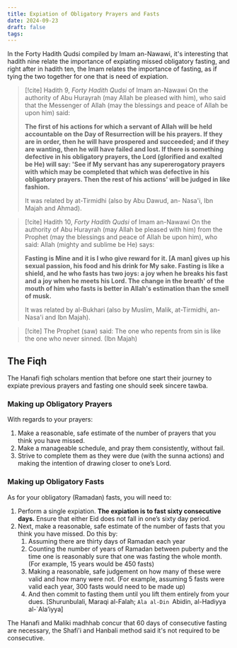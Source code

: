 ```yaml
---
title: Expiation of Obligatory Prayers and Fasts
date: 2024-09-23
draft: false
tags:
---
```

In the Forty Hadith Qudsi compiled by Imam an-Nawawi, it's interesting that hadith nine relate the importance of expiating missed obligatory fasting, and right after in hadith ten, the Imam relates the importance of fasting, as if tying the two together for one that is need of expiation. 

> [!cite] Hadith 9, *Forty Hadith Qudsi* of Imam an-Nawawi
> On the authority of Abu Hurayrah (may Allah be pleased with him), who said that the Messenger of Allah (may the blessings and peace of Allah be upon him) said:
> 
> **The first of his actions for which a servant of Allah will be held accountable on the Day of Resurrection will be his prayers. If they are in order, then he will have prospered and succeeded; and if they are wanting, then he will have failed and lost. If there is something defective in his obligatory prayers, the Lord (glorified and exalted be He) will say: 'See if My servant has any supererogatory prayers with which may be completed that which was defective in his obligatory prayers. Then the rest of his actions' will be judged in like fashion.**
> 
> It was related by at-Tirmidhi (also by Abu Dawud, an- Nasa'i, Ibn Majah and Ahmad).

> [!cite] Hadith 10, *Forty Hadith Qudsi* of Imam an-Nawawi
> On the authority of Abu Hurayrah (may Allah be pleased with him) from the Prophet (may the blessings and peace of Allah be upon him), who said: Allah (mighty and sublime be He) says:
> 
> **Fasting is Mine and it is I who give reward for it. [A man] gives up his sexual passion, his food and his drink for My sake. Fasting is like a shield, and he who fasts has two joys: a joy when he breaks his fast and a joy when he meets his Lord. The change in the breath' of the mouth of him who fasts is better in Allah's estimation than the smell of musk.**
> 
> It was related by al-Bukhari (also by Muslim, Malik, at-Tirmidhi, an-Nasa'i and Ibn Majah).

> [!cite] The Prophet (saw) said:
> The one who repents from sin is like the one who never sinned. (Ibn Majah)

## The Fiqh

The Hanafi fiqh scholars mention that before one start their journey to expiate previous prayers and fasting one should seek sincere tawba. 

### Making up Obligatory Prayers

With regards to your prayers:
1. Make a reasonable, safe estimate of the number of prayers that you think you have missed.
2. Make a manageable schedule, and pray them consistently, without fail. 
3. Strive to complete them as they were due (with the sunna actions) and making the intention of drawing closer to one’s Lord.
### Making up Obligatory Fasts
As for your obligatory (Ramadan) fasts, you will need to:

1. Perform a single expiation. **The expiation is to fast sixty consecutive days.** Ensure that either Eid does not fall in one’s sixty day period.
2. Next, make a reasonable, safe estimate of the number of fasts that you think you have missed. Do this by:
	1. Assuming there are thirty days of Ramadan each year
	2. Counting the number of years of Ramadan between puberty and the time one is reasonably sure that one was fasting the whole month. (For example, 15 years would be 450 fasts)
	3. Making a reasonable, safe judgement on how many of these were valid and how many were not. (For example, assuming 5 fasts were valid each year, 300 fasts would need to be made up)
	4. And then commit to fasting them until you lift them entirely from your dues.
[Shurunbulali, Maraqi al-Falah; `Ala al-Din `Abidin, al-Hadiyya al-`Ala’iyya]

The Hanafi and Maliki madhhab concur that 60 days of consecutive fasting are necessary, the Shafi'i and Hanbali method said it's not required to be consecutive.